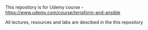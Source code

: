 This repository is for Udemy course - https://www.udemy.com/course/terraform-and-ansible

All lectures, resources and labs are descibed in the this repository
